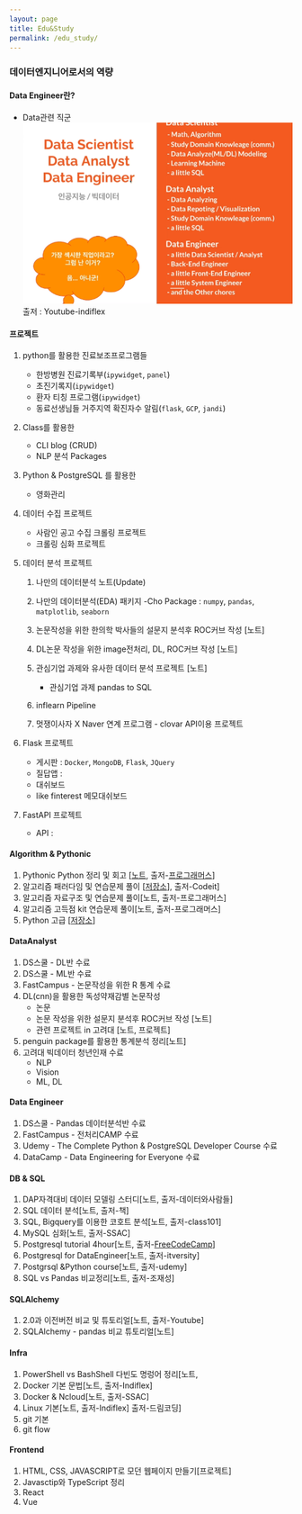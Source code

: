 ```yaml
---
layout: page
title: Edu&Study
permalink: /edu_study/
---
```


### 데이터엔지니어로서의 역량

#### Data Engineer란?

- Data관련 직군
  ![](https://raw.githubusercontent.com/is3js/screenshots/main/image-20210814231919112.png)
  출저 : Youtube-indiflex

#### 프로젝트
1. python를 활용한 진료보조프로그램들
   - 한방병원 진료기록부(`ipywidget`, `panel`)
   - 초진기록지(`ipywidget`)
   - 환자 티칭 프로그램(`ipywidget`)
   - 동료선생님들 거주지역 확진자수 알림(`flask`, `GCP`, `jandi`)

2. Class를 활용한 
   - CLI blog (CRUD)
   - NLP 분석 Packages

3. Python & PostgreSQL 를 활용한

   - 영화관리

4. 데이터 수집 프로젝트
   - 사람인 공고 수집 크롤링 프로젝트
   - 크롤링 심화 프로젝트 

5. 데이터 분석 프로젝트

   1. 나만의 데이터분석 노트(Update)
   2. 나만의 데이터분석(EDA) 패키지
      -Cho Package : `numpy`, `pandas`, `matplotlib`, `seaborn`

   3. 논문작성을 위한 한의학 박사들의 설문지 분석후 ROC커브 작성 [노트]
   4. DL논문 작성을 위한 image전처리, DL, ROC커브 작성 [노트]
   5. 관심기업 과제와 유사한 데이터 분석 프로젝트 [노트]
      - 관심기업 과제 pandas to SQL
   6. inflearn Pipeline

   7. 멋쟁이사자 X Naver 연계 프로그램 - clovar API이용 프로젝트

6. Flask 프로젝트
   - 게시판 : `Docker`, `MongoDB`, `Flask`, `JQuery`
   - 질답앱 :
   - 대쉬보드
   - like finterest 메모대쉬보드

7. FastAPI 프로젝트
   - API :

#### Algorithm & Pythonic

1. Pythonic Python 정리 및 회고 [[노트](https://is2js.github.io/blog_raw/%ED%94%84%EB%A1%9C%EA%B7%B8%EB%9E%98%EB%A8%B8%EC%8A%A4/python/algorithm/2021/08/11/%ED%94%84%EB%A1%9C%EA%B7%B8%EB%9E%98%EB%A8%B8%EC%8A%A4_python_pythonic.html), 출저-[프로그래머스](https://programmers.co.kr/learn/courses/4008)]
1. 알고리즘 패러다임 및 연습문제 풀이 [[저장소]()], 출저-Codeit]
2. 알고리즘 자료구조 및 연습문제 풀이[노트, 출저-프로그래머스]
3. 알고리즘 고득점 kit  연습문제 풀이[노트, 출저-프로그래머스]
5. Python 고급 [[저장소](https://github.com/is2js/python_advanced)]



#### DataAnalyst

1. DS스쿨 - DL반 수료
2. DS스쿨 - ML반 수료
3. FastCampus - 논문작성을 위한 R 통계 수료
4. DL(cnn)을 활용한 독성약재감별 논문작성
   - 논문
   - 논문 작성을 위한 설문지 분석후 ROC커브 작성 [노트]
   - 관련 프로젝트 in 고려대 [노트, 프로젝트]
5. penguin package를 활용한 통계분석 정리[노트]
6. 고려대 빅데이터 청년인재 수료
   - NLP
   - Vision
   - ML, DL

#### Data Engineer

1. DS스쿨 - Pandas 데이터분석반 수료
2. FastCampus - 전처리CAMP 수료
3. Udemy - The Complete Python & PostgreSQL Developer Course 수료
4. DataCamp - Data Engineering for Everyone 수료

#### DB & SQL

1. DAP자격대비 데이터 모델링 스터디[노트, 출저-데이터와사람들]
2. SQL 데이터 분석[노트, 출저-책]
3. SQL, Bigquery를 이용한 코호트 분석[노트, 출저-class101]
4. MySQL 심화[노트, 출저-SSAC]
5. Postgresql tutorial 4hour[노트, 출저-[FreeCodeCamp](https://www.youtube.com/watch?v=qw--VYLpxG4&feature=youtu.be)]
6. Postgresql for DataEngineer[노트, 출저-itversity]
7. Postgrsql &Python course[노트, 출저-udemy]
8. SQL vs Pandas 비교정리[노트, 출저-조재성]

#### SQLAlchemy

1. 2.0과 이전버전 비교 및 튜토리얼[노트, 출저-Youtube]
2. SQLAlchemy - pandas 비교 튜토리얼[노트]

#### Infra

1. PowerShell vs BashShell 다빈도 명렁어 정리[노트, 
2. Docker 기본 문법[노트, 출저-Indiflex]
3. Docker & Ncloud[노트, 출저-SSAC]
4. Linux 기본[노트, 출저-Indiflex]
출저-드림코딩]
5. git 기본
6. git flow


#### Frontend

1. HTML, CSS, JAVASCRIPT로 모던 웹페이지 만들기[프로젝트]
2. Javasctip와 TypeScript 정리
3. React
4. Vue
